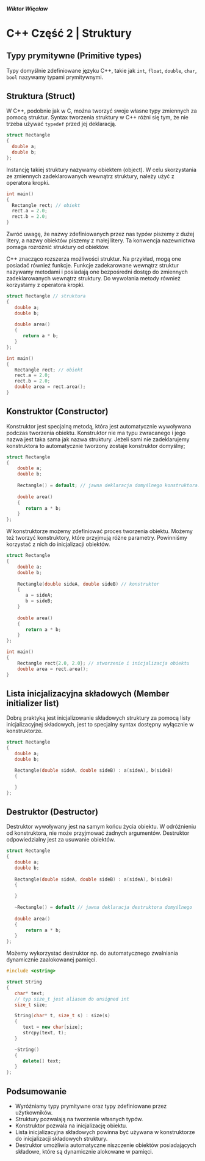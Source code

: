 ##### Wiktor Więcław 
# C++ Część 2 | Struktury

## Typy prymitywne (Primitive types)
Typy domyślnie zdefiniowane języku C++, takie jak ```int```, ```float```, ```double```, ```char```, ```bool``` nazywamy typami prymitywnymi.

## Struktura (Struct)
W C++, podobnie jak w C, można tworzyć swoje własne typy zmiennych za pomocą struktur. Syntax tworzenia struktury w C++ różni się tym, że nie trzeba używać ```typedef``` przed jej deklaracją.
 
```c++
struct Rectangle
{
  double a;
  double b;
};
```
 
Instancję takiej struktury nazywamy obiektem (object). W celu skorzystania ze zmiennych zadeklarowanych wewnątrz struktury, należy użyć z operatora kropki.

```c++
int main()
{
  Rectangle rect; // obiekt
  rect.a = 2.0;
  rect.b = 2.0;
}
```

Zwróć uwagę, że nazwy zdefiniowanych przez nas typów piszemy z dużej litery, a nazwy obiektów piszemy z małej litery. Ta konwencja nazewnictwa pomaga rozróżnić struktury od obiektów.

C++ znacząco rozszerza możliwości struktur. Na przykład, mogą one posiadać również funkcje. Funkcje zadekarowane wewnątrz struktur nazywamy metodami i posiadają one bezpośredni dostęp do zmiennych zadeklarowanych wewnątrz struktury. Do wywołania metody również korzystamy z operatora kropki.

```c++
struct Rectangle // struktura
{
   double a;
   double b;
    
   double area()
   {
      return a * b;
   }
};

int main()
{
   Rectangle rect; // obiekt
   rect.a = 2.0;
   rect.b = 2.0;
   double area = rect.area();
}
```

## Konstruktor (Constructor)
Konstruktor jest specjalną metodą, która jest automatycznie wywoływana podczas tworzenia obiektu. Konstruktor nie ma typu zwracanego i jego nazwa jest taka sama jak nazwa struktury. Jeżeli sami nie zadeklarujemy konstruktora to automatycznie tworzony zostaje konstruktor domyślny;

```c++
struct Rectangle
{
    double a;
    double b;
    
    Rectangle() = default; // jawna deklaracja domyślnego konstruktora.
    
    double area()
    {
       return a * b;
    }
};
```

W konstruktorze możemy zdefiniować proces tworzenia obiektu. Możemy też tworzyć konstruktory, które przyjmują różne parametry. Powinniśmy korzystać z nich do inicjalizacji obiektów.

```c++
struct Rectangle
{
    double a;
    double b;
    
    Rectangle(double sideA, double sideB) // konstruktor
    {
       a = sideA;
       b = sideB;
    }
    
    double area()
    {
       return a * b;
    }
};

int main()
{
    Rectangle rect{2.0, 2.0}; // stworzenie i inicjalizacja obiektu
    double area = rect.area();
}
```

## Lista inicjalizacyjna składowych (Member initializer list)
Dobrą praktyką jest inicjalizowanie składowych struktury za pomocą listy inicjalizacyjnej składowych, jest to specjalny syntax dostępny wyłącznie w konstruktorze.

```c++
struct Rectangle
{
   double a;
   double b;

   Rectangle(double sideA, double sideB) : a(sideA), b(sideB)
   {

   }
};
```

## Destruktor (Destructor)
Destruktor wywoływany jest na samym końcu życia obiektu. W odróżnieniu od konstruktora, nie może przyjmować żadnych argumentów. Destruktor odpowiedzialny jest za usuwanie obiektów.

```c++
struct Rectangle
{
   double a;
   double b;
    
   Rectangle(double sideA, double sideB) : a(sideA), b(sideB)
   {

   }
    
   ~Rectangle() = default // jawna deklaracja destruktora domyślnego
    
   double area()
   {
       return a * b;
   }
};
```

Możemy wykorzystać destruktor np. do automatycznego zwalniania dynamicznie zaalokowanej pamięci.

```c++
#include <cstring>

struct String
{
   char* text;
   // typ size_t jest aliasem do unsigned int
   size_t size;

   String(char* t, size_t s) : size(s)
   {
      text = new char[size];
      strcpy(text, t);
   }

   ~String()
   {
      delete[] text;
   }
};
```

## Podsumowanie
* Wyróżniamy typy prymitywne oraz typy zdefiniowane przez użytkowników.
* Struktury pozwalają na tworzenie własnych typów.
* Konstruktor pozwala na inicjalizację obiektu.
* Lista inicjalizacyjna składowych powinna być używana w konstruktorze do inicjalizacji składowych struktury.
* Destruktor umożliwia automatyczne niszczenie obiektów posiadających składowe, które są dynamicznie alokowane w pamięci.
